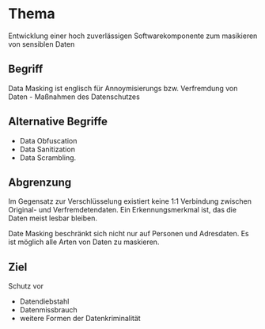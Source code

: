 # Thema
 Entwicklung einer hoch zuverlässigen Softwarekomponente zum masikieren von sensiblen Daten
## Begriff
 Data Masking ist englisch für Annoymisierungs bzw. Verfremdung von Daten
	- Maßnahmen des Datenschutzes
## Alternative Begriffe
- Data Obfuscation
- Data Sanitization 
- Data Scrambling.

## Abgrenzung
Im Gegensatz zur Verschlüsselung existiert keine 1:1 Verbindung zwischen Original- und Verfremdetendaten. 
Ein Erkennungsmerkmal ist, das die Daten meist lesbar bleiben.

Date Masking beschränkt sich nicht nur auf Personen und Adresdaten. Es ist möglich alle Arten von Daten zu maskieren.

## Ziel 

Schutz vor
- Datendiebstahl
- Datenmissbrauch
- weitere Formen der Datenkriminalität
 

